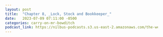```yaml
---
layout: post
title:  "Chapter 8, _Lock, Stock and Bookkeeper_"
date:   2023-07-09 07:11:00 -0500
categories: carry-on-mr-bowditch
podcast_link: https://nilbus-podcasts.s3.us-east-2.amazonaws.com/the-well-trained-mind/Carry%20On,%20Mr.%20Bowditch/Chapter%208,%20_Lock,%20Stock%20and%20Bookkeeper_.mp3
---
```

